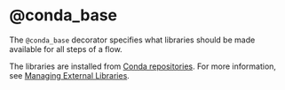 # @conda_base

The `@conda_base` decorator specifies what libraries should be made available for all steps of a flow.

The libraries are installed from [Conda repositories](https://anaconda.org/). For more information, see [Managing External Libraries](/scaling/dependencies).

<!-- WARNING: THIS FILE WAS AUTOGENERATED! DO NOT EDIT! Instead, edit the notebook w/the location & name as this file. -->


<DocSection type="decorator" name="conda_base" module="metaflow" show_import="True" heading_level="3" link="https://github.com/Netflix/metaflow/tree/master/metaflow/plugins/conda/conda_flow_decorator.py#L5">
<SigArgSection>
<SigArg name="..." />
</SigArgSection>
<Description summary="Specifies the Conda environment for all steps of the flow." extended_summary="Use `@conda_base` to set common libraries required by all\nsteps and use `@conda` to specify step-specific additions." />
<ParamSection name="Parameters">
	<Parameter name="libraries" type="Dict" desc="Libraries to use for this flow. The key is the name of the package\nand the value is the version to use (Default: {})." />
	<Parameter name="python" type="string" desc="Version of Python to use, e.g. '3.7.4'\n(Default: None, i.e. the current Python version)." />
	<Parameter name="disabled" type="bool" desc="If set to True, disables Conda (Default: False)." />
</ParamSection>
</DocSection>


